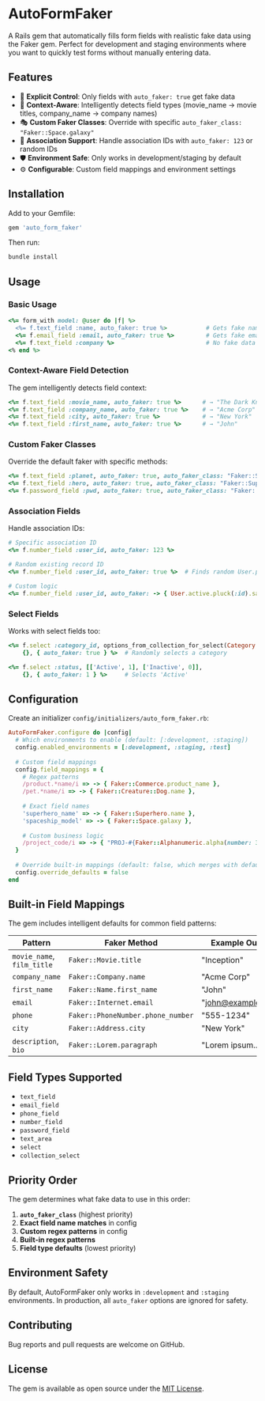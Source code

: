 # AutoFormFaker

A Rails gem that automatically fills form fields with realistic fake data using the Faker gem. Perfect for development and staging environments where you want to quickly test forms without manually entering data.

## Features

- 🎯 **Explicit Control**: Only fields with `auto_faker: true` get fake data
- 🧠 **Context-Aware**: Intelligently detects field types (movie_name → movie titles, company_name → company names)
- 🎭 **Custom Faker Classes**: Override with specific `auto_faker_class: "Faker::Space.galaxy"`
- 🔗 **Association Support**: Handle association IDs with `auto_faker: 123` or random IDs
- 🛡️ **Environment Safe**: Only works in development/staging by default
- ⚙️ **Configurable**: Custom field mappings and environment settings

## Installation

Add to your Gemfile:

```ruby
gem 'auto_form_faker'
```

Then run:
```bash
bundle install
```

## Usage

### Basic Usage

```ruby
<%= form_with model: @user do |f| %>
  <%= f.text_field :name, auto_faker: true %>           # Gets fake name
  <%= f.email_field :email, auto_faker: true %>         # Gets fake email
  <%= f.text_field :company %>                          # No fake data
<% end %>
```

### Context-Aware Field Detection

The gem intelligently detects field context:

```ruby
<%= f.text_field :movie_name, auto_faker: true %>      # → "The Dark Knight"
<%= f.text_field :company_name, auto_faker: true %>    # → "Acme Corp"
<%= f.text_field :city, auto_faker: true %>            # → "New York"
<%= f.text_field :first_name, auto_faker: true %>      # → "John"
```

### Custom Faker Classes

Override the default faker with specific methods:

```ruby
<%= f.text_field :planet, auto_faker: true, auto_faker_class: "Faker::Space.galaxy" %>
<%= f.text_field :hero, auto_faker: true, auto_faker_class: "Faker::Superhero.name" %>
<%= f.password_field :pwd, auto_faker: true, auto_faker_class: "Faker::Internet.password(min_length: 8)" %>
```

### Association Fields

Handle association IDs:

```ruby
# Specific association ID
<%= f.number_field :user_id, auto_faker: 123 %>

# Random existing record ID
<%= f.number_field :user_id, auto_faker: true %>  # Finds random User.pluck(:id).sample

# Custom logic
<%= f.number_field :user_id, auto_faker: -> { User.active.pluck(:id).sample } %>
```

### Select Fields

Works with select fields too:

```ruby
<%= f.select :category_id, options_from_collection_for_select(Category.all, :id, :name), 
    {}, { auto_faker: true } %>  # Randomly selects a category

<%= f.select :status, [['Active', 1], ['Inactive', 0]], 
    {}, { auto_faker: 1 } %>     # Selects 'Active'
```

## Configuration

Create an initializer `config/initializers/auto_form_faker.rb`:

```ruby
AutoFormFaker.configure do |config|
  # Which environments to enable (default: [:development, :staging])
  config.enabled_environments = [:development, :staging, :test]
  
  # Custom field mappings
  config.field_mappings = {
    # Regex patterns
    /product.*name/i => -> { Faker::Commerce.product_name },
    /pet.*name/i => -> { Faker::Creature::Dog.name },
    
    # Exact field names
    'superhero_name' => -> { Faker::Superhero.name },
    'spaceship_model' => -> { Faker::Space.galaxy },
    
    # Custom business logic
    /project_code/i => -> { "PROJ-#{Faker::Alphanumeric.alpha(number: 3).upcase}-#{rand(1000..9999)}" }
  }
  
  # Override built-in mappings (default: false, which merges with defaults)
  config.override_defaults = false
end
```

## Built-in Field Mappings

The gem includes intelligent defaults for common field patterns:

| Pattern | Faker Method | Example Output |
|---------|-------------|----------------|
| `movie_name`, `film_title` | `Faker::Movie.title` | "Inception" |
| `company_name` | `Faker::Company.name` | "Acme Corp" |
| `first_name` | `Faker::Name.first_name` | "John" |
| `email` | `Faker::Internet.email` | "john@example.com" |
| `phone` | `Faker::PhoneNumber.phone_number` | "555-1234" |
| `city` | `Faker::Address.city` | "New York" |
| `description`, `bio` | `Faker::Lorem.paragraph` | "Lorem ipsum..." |

## Field Types Supported

- `text_field`
- `email_field` 
- `phone_field`
- `number_field`
- `password_field`
- `text_area`
- `select`
- `collection_select`

## Priority Order

The gem determines what fake data to use in this order:

1. **`auto_faker_class`** (highest priority)
2. **Exact field name matches** in config
3. **Custom regex patterns** in config  
4. **Built-in regex patterns**
5. **Field type defaults** (lowest priority)

## Environment Safety

By default, AutoFormFaker only works in `:development` and `:staging` environments. In production, all `auto_faker` options are ignored for safety.

## Contributing

Bug reports and pull requests are welcome on GitHub.

## License

The gem is available as open source under the [MIT License](https://opensource.org/licenses/MIT).